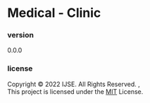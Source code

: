 # Medical - Clinic 

### version
0.0.0

### license

Copyright &copy; 2022 IJSE. All Rights Reserved. ,<br>
This project is licensed under the [MIT](LICENSE.txt) License.